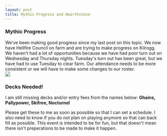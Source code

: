 ```yaml
---
layout: post
title: Mythic Progress and Hearthstone
---
```

<h3>Mythic Progress</h3>
We've been making good progress since my last post on this topic. We now have Hellfire Council on farm and are trying to make progress on Kilrogg. We haven't had a lot of opportunities because we have had poor turn out on Wednesday and Thursday nights. Tuesday's turn out has been great, but we have had to use Tuesday to clear farm. Our attendance needs to be more consistent or we will have to make some changes to our roster.

<div class="embed-responsive embed-responsive-16by9">
  <a class="gif" href="http://i.imgur.com/467c3TV.jpg"><img class="gif embed-responsive-item" src="http://i.imgur.com/467c3TV.jpg" /></a>
</div>

<h3>Decks Needed!</h3>
I am still missing decks and/or entry fees from the names below:
<b>Ghains, Pallypower, Skifree, Nocturnel</b>

Please get these to me as soon as possible so that I can set a schedule. I also need to know if you do not plan on playing anymore so that can back fill as possible. This event is intended to be for fun, but that doesn't mean there isn't preperations to be made to make it happen.

